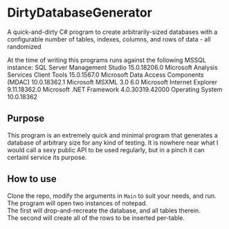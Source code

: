 # DirtyDatabaseGenerator
A quick-and-dirty C# program to create arbitrarily-sized databases with a configurable number of tables, indexes, columns, and rows of data - all randomized

At the time of writing this programs runs against the following MSSQL instance:
SQL Server Management Studio						15.0.18206.0
Microsoft Analysis Services Client Tools						15.0.1567.0
Microsoft Data Access Components (MDAC)						10.0.18362.1
Microsoft MSXML						3.0 6.0 
Microsoft Internet Explorer						9.11.18362.0
Microsoft .NET Framework						4.0.30319.42000
Operating System						10.0.18362

## Purpose
This program is an extremely quick and minimal program that generates a database of arbitrary size for any kind of testing.
It is nowhere near what I would call a sexy public API to be used regularly, but in a pinch it can certainl
service its purpose.

## How to use
Clone the repo, modify the arguments in `Main` to suit your needs, and run. The program will open two instances of notepad.  
The first will drop-and-recreate the database, and all tables therein.  
The second will create all of the rows to be inserted per-table.
